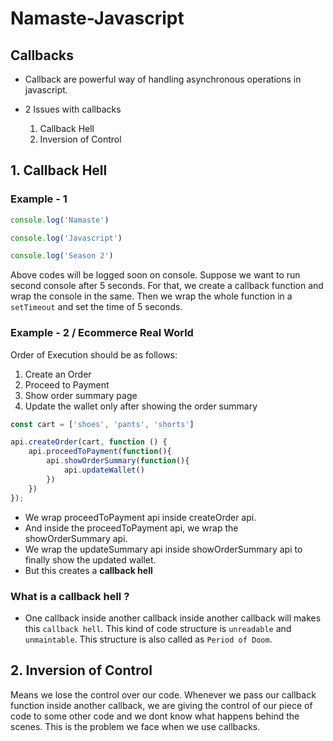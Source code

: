 # Namaste-Javascript

## Callbacks

- Callback are powerful way of handling asynchronous operations in javascript.

- 2 Issues with callbacks

    1. Callback Hell
    2. Inversion of Control

## 1. Callback Hell



### Example - 1

```js
console.log('Namaste')

console.log('Javascript')

console.log('Season 2')
```

Above codes will be logged soon on console. Suppose we want to run second console after 5 seconds. For that, we create a callback function and wrap the console in the same. Then we wrap the whole function in a `setTimeout` and set the time of 5 seconds.

### Example - 2 / Ecommerce Real World

Order of Execution should be as follows:

1. Create an Order
2. Proceed to Payment
3. Show order summary page
4. Update the wallet only after showing the order summary

```js
const cart = ['shoes', 'pants', 'shorts']

api.createOrder(cart, function () {
    api.proceedToPayment(function(){
        api.showOrderSummary(function(){
            api.updateWallet()
        })
    })
});
```

- We wrap proceedToPayment api inside createOrder api. 
- And inside the proceedToPayment api, we wrap the showOrderSummary api.
- We wrap the updateSummary api inside showOrderSummary api to finally show the updated wallet.
- But this creates a **callback hell**

### What is a callback hell ?

- One callback inside another callback inside another callback will makes this `callback hell`. This kind of code structure is `unreadable` and `unmaintable`. This structure is also called as `Period of Doom`.

## 2. Inversion of Control

Means we lose the control over our code. Whenever we pass our callback function inside another callback, we are giving the control of our piece of code to some other code and we dont know what happens behind the scenes. This is the problem we face when we use callbacks.















